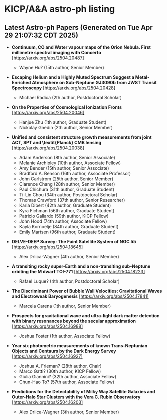 # KICP/A&A astro-ph listing

## Latest Astro-ph Papers (Generated on Tue Apr 29 21:07:32 CDT 2025)

- **Continuum, CO and Water vapour maps of the Orion Nebula. First millimetre spectral imaging with Concerto**
[https://arxiv.org/abs/2504.20487]
  + Wayne Hu? (15th author, Senior Member)

- **Escaping Helium and a Highly Muted Spectrum Suggest a Metal-Enriched Atmosphere on Sub-Neptune GJ3090b from JWST Transit Spectroscopy**
[https://arxiv.org/abs/2504.20428]
  + Michael Radica (2th author, Postdoctoral Scholar)

- **On the Properties of Cosmological Ionization Fronts**
[https://arxiv.org/abs/2504.20046]
  + Hanjue Zhu (1th author, Graduate Student)
  + Nickolay Gnedin (2th author, Senior Member)

- **Unified and consistent structure growth measurements from joint ACT, SPT and \textit{Planck} CMB lensing**
[https://arxiv.org/abs/2504.20038]
  + Adam Anderson (8th author, Senior Associate)
  + Melanie Archipley (10th author, Associate Fellow)
  + Amy Bender (15th author, Senior Associate)
  + Bradford A. Benson (16th author, Associate Professor)
  + John Carlstrom (25th author, Senior Member)
  + Clarence Chang (28th author, Senior Member)
  + Paul Chichura (31th author, Graduate Student)
  + Ti-Lin Chou (34th author, Postdoctoral Scholar)
  + Thomas Crawford (37th author, Senior Researcher)
  + Karia Dibert (42th author, Graduate Student)
  + Kyra Fichman (56th author, Graduate Student)
  + Patricio Gallardo (59th author, KICP Fellow)
  + John Hood (74th author, Associate Fellow)
  + Kayla Kornoelje (84th author, Graduate Student)
  + Emily Martsen (96th author, Graduate Student)

- **DELVE-DEEP Survey: The Faint Satellite System of NGC 55**
[https://arxiv.org/abs/2504.18645]
  + Alex Drlica-Wagner (4th author, Senior Member)

- **A transiting rocky super-Earth and a non-transiting sub-Neptune orbiting the M dwarf TOI-771**
[https://arxiv.org/abs/2504.18223]
  + Rafael Luque? (4th author, Postdoctoral Scholar)

- **The Discriminant Power of Bubble Wall Velocities: Gravitational Waves and Electroweak Baryogenesis**
[https://arxiv.org/abs/2504.17841]
  + Marcela Carena (1th author, Senior Member)

- **Prospects for gravitational wave and ultra-light dark matter detection with binary resonances beyond the secular approximation**
[https://arxiv.org/abs/2504.16988]
  + Joshua Foster (1th author, Associate Fellow)

- **Year six photometric measurements of known Trans-Neptunian Objects and Centaurs by the Dark Energy Survey**
[https://arxiv.org/abs/2504.16927]
  + Joshua A. Frieman? (28th author, Chair)
  + Marco Gatti? (30th author, KICP Fellow)
  + Giulia Giannini? (32th author, Associate Fellow)
  + Chun-Hao To? (57th author, Associate Fellow)

- **Predictions for the Detectability of Milky Way Satellite Galaxies and Outer-Halo Star Clusters with the Vera C. Rubin Observatory**
[https://arxiv.org/abs/2504.16203]
  + Alex Drlica-Wagner (3th author, Senior Member)

